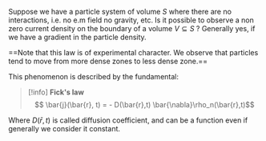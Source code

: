 Suppose we have a particle system of volume $S$ where there are no interactions, i.e. no e.m field  no gravity, etc.  Is it possible to observe a non zero current density on the boundary of a volume $V \subseteq S$ ?
Generally yes, if we have a gradient in the particle density. 

==Note that this law is of experimental character.
We observe that particles tend to move from more dense zones to less dense zone.==

This phenomenon is described by the fundamental:

>[!info] **Fick's law**
>  $$ \bar{j}(\bar{r}, t) = - D(\bar{r},t) \bar{\nabla}\rho_n(\bar{r},t)$$

Where $D(\bar{r},t)$ is called diffusion coefficient, and can be a function even if generally we consider it constant.
